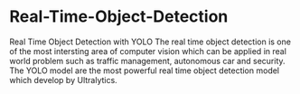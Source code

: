 # Real-Time-Object-Detection
Real Time Object Detection with YOLO 
The real time object detection is one of the most intersting area of computer vision which can be applied in real world problem such as traffic management,
autonomous car and security. The YOLO model are the most powerful real time object detection model which develop by Ultralytics.
